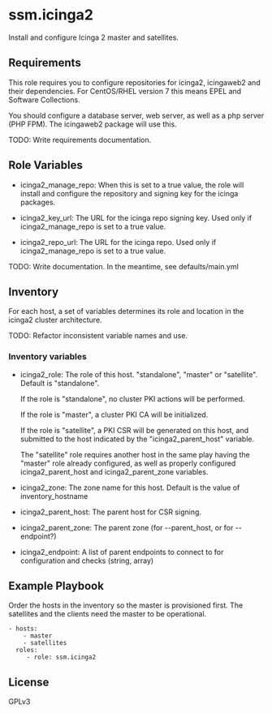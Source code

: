 # ssm.icinga2

Install and configure Icinga 2 master and satellites.

## Requirements

This role requires you to configure repositories for icinga2, icingaweb2 and
their dependencies. For CentOS/RHEL version 7 this means EPEL and Software
Collections.

You should configure a database server, web server, as well as a php server
(PHP FPM). The icingaweb2 package will use this.

TODO: Write requirements documentation.

## Role Variables

- icinga2\_manage\_repo: When this is set to a true value, the role
  will install and configure the repository and signing key for the
  icinga packages.

- icinga2\_key\_url: The URL for the icinga repo signing key. Used
  only if icinga2\_manage\_repo is set to a true value.

- icinga2\_repo\_url: The URL for the icinga repo. Used only if
  icinga2\_manage\_repo is set to a true value.

TODO: Write documentation. In the meantime, see defaults/main.yml

## Inventory

For each host, a set of variables determines its role and location in the
icinga2 cluster architecture.

TODO: Refactor inconsistent variable names and use.

### Inventory variables

- icinga2\_role: The role of this host. "standalone", "master" or
  "satellite".  Default is "standalone".

  If the role is "standalone", no cluster PKI actions will be
  performed.

  If the role is "master", a cluster PKI CA will be initialized.

  If the role is "satellite", a PKI CSR will be generated on this
  host, and submitted to the host indicated by the
  "icinga2\_parent\_host" variable.

  The "satellite" role requires another host in the same play having
  the "master" role already configured, as well as properly configured
  icinga2\_parent\_host and icinga2\_parent\_zone variables.

- icinga2\_zone: The zone name for this host.  Default is the value of
  inventory\_hostname

- icinga2\_parent\_host: The parent host for CSR signing.

- icinga2\_parent\_zone: The parent zone (for --parent\_host, or for
  --endpoint?)

- icinga2\_endpoint: A list of parent endpoints to connect to for
  configuration and checks (string, array)

## Example Playbook

Order the hosts in the inventory so the master is provisioned first. The
satellites and the clients need the master to be operational.

    - hosts:
        - master
        - satellites
      roles:
         - role: ssm.icinga2

## License

GPLv3
